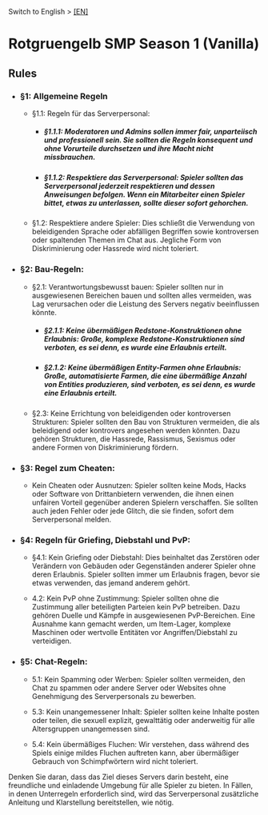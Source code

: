  Switch to English > [[EN]](https://github.com/rotgruengelb/smp/tree/Season-1-(Vanilla))
# Rotgruengelb SMP Season 1 (Vanilla)
## Rules

* ### §1: Allgemeine Regeln

    * §1.1: Regeln für das Serverpersonal:

        * ##### §1.1.1: Moderatoren und Admins sollen immer fair, unparteiisch und professionell sein. Sie sollten die Regeln konsequent und ohne Vorurteile durchsetzen und ihre Macht nicht missbrauchen.

        * ##### §1.1.2: Respektiere das Serverpersonal: Spieler sollten das Serverpersonal jederzeit respektieren und dessen Anweisungen befolgen. Wenn ein Mitarbeiter einen Spieler bittet, etwas zu unterlassen, sollte dieser sofort gehorchen.

    * §1.2: Respektiere andere Spieler: Dies schließt die Verwendung von beleidigenden Sprache oder abfälligen Begriffen sowie kontroversen oder spaltenden Themen im Chat aus. Jegliche Form von Diskriminierung oder Hassrede wird nicht toleriert.

* ### §2: Bau-Regeln:

    * §2.1: Verantwortungsbewusst bauen: Spieler sollten nur in ausgewiesenen Bereichen bauen und sollten alles vermeiden, was Lag verursachen oder die Leistung des Servers negativ beeinflussen könnte.

        * ##### §2.1.1: Keine übermäßigen Redstone-Konstruktionen ohne Erlaubnis: Große, komplexe Redstone-Konstruktionen sind verboten, es sei denn, es wurde eine Erlaubnis erteilt.

        * ##### §2.1.2: Keine übermäßigen Entity-Farmen ohne Erlaubnis: Große, automatisierte Farmen, die eine übermäßige Anzahl von Entities produzieren, sind verboten, es sei denn, es wurde eine Erlaubnis erteilt.

    * §2.3: Keine Errichtung von beleidigenden oder kontroversen Strukturen: Spieler sollten den Bau von Strukturen vermeiden, die als beleidigend oder kontrovers angesehen werden könnten. Dazu gehören Strukturen, die Hassrede, Rassismus, Sexismus oder andere Formen von Diskriminierung fördern.

* ### §3: Regel zum Cheaten:

    * Kein Cheaten oder Ausnutzen: Spieler sollten keine Mods, Hacks oder Software von Drittanbietern verwenden, die ihnen einen unfairen Vorteil gegenüber anderen Spielern verschaffen. Sie sollten auch jeden Fehler oder jede Glitch, die sie finden, sofort dem Serverpersonal melden.

* ### §4: Regeln für Griefing, Diebstahl und PvP:

    * §4.1: Kein Griefing oder Diebstahl: Dies beinhaltet das Zerstören oder Verändern von Gebäuden oder Gegenständen anderer Spieler ohne deren Erlaubnis. Spieler sollten immer um Erlaubnis fragen, bevor sie etwas verwenden, das jemand anderem gehört.

    * 4.2: Kein PvP ohne Zustimmung: Spieler sollten ohne die Zustimmung aller beteiligten Parteien kein PvP betreiben. Dazu gehören Duelle und Kämpfe in ausgewiesenen PvP-Bereichen. Eine Ausnahme kann gemacht werden, um Item-Lager, komplexe Maschinen oder wertvolle Entitäten vor Angriffen/Diebstahl zu verteidigen.

* ### §5: Chat-Regeln:

    * 5.1: Kein Spamming oder Werben: Spieler sollten vermeiden, den Chat zu spammen oder andere Server oder Websites ohne Genehmigung des Serverpersonals zu bewerben.

    * 5.3: Kein unangemessener Inhalt: Spieler sollten keine Inhalte posten oder teilen, die sexuell explizit, gewalttätig oder anderweitig für alle Altersgruppen unangemessen sind.

    * 5.4: Kein übermäßiges Fluchen: Wir verstehen, dass während des Spiels einige mildes Fluchen auftreten kann, aber übermäßiger Gebrauch von Schimpfwörtern wird nicht toleriert.

Denken Sie daran, dass das Ziel dieses Servers darin besteht, eine freundliche und einladende Umgebung für alle Spieler zu bieten. In Fällen, in denen Unterregeln erforderlich sind, wird das Serverpersonal zusätzliche Anleitung und Klarstellung bereitstellen, wie nötig.
